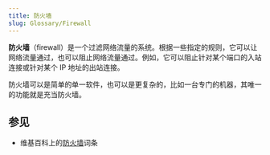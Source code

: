 ```yaml
---
title: 防火墙
slug: Glossary/Firewall
---
```


**防火墙**（firewall）是一个过滤网络流量的系统。根据一些指定的规则，它可以让网络流量通过，也可以阻止网络流量通过。例如，它可以阻止针对某个端口的入站连接或针对某个 IP 地址的出站连接。

防火墙可以是简单的单一软件，也可以是更复杂的，比如一台专门的机器，其唯一的功能就是充当防火墙。

## 参见

- 维基百科上的[防火墙](https://zh.wikipedia.org/wiki/防火墙)词条
